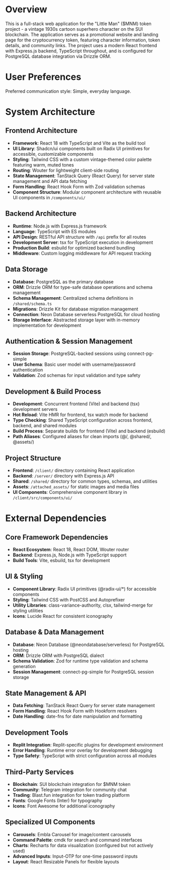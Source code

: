 # Overview

This is a full-stack web application for the "Little Man" ($MNM) token project - a vintage 1930s cartoon superhero character on the SUI blockchain. The application serves as a promotional website and landing page for the cryptocurrency token, featuring character information, token details, and community links. The project uses a modern React frontend with Express.js backend, TypeScript throughout, and is configured for PostgreSQL database integration via Drizzle ORM.

# User Preferences

Preferred communication style: Simple, everyday language.

# System Architecture

## Frontend Architecture
- **Framework**: React 18 with TypeScript and Vite as the build tool
- **UI Library**: Shadcn/ui components built on Radix UI primitives for accessible, customizable components
- **Styling**: Tailwind CSS with a custom vintage-themed color palette featuring warm, muted tones
- **Routing**: Wouter for lightweight client-side routing
- **State Management**: TanStack Query (React Query) for server state management and API data fetching
- **Form Handling**: React Hook Form with Zod validation schemas
- **Component Structure**: Modular component architecture with reusable UI components in `/components/ui/`

## Backend Architecture
- **Runtime**: Node.js with Express.js framework
- **Language**: TypeScript with ES modules
- **API Design**: RESTful API structure with `/api` prefix for all routes
- **Development Server**: tsx for TypeScript execution in development
- **Production Build**: esbuild for optimized backend bundling
- **Middleware**: Custom logging middleware for API request tracking

## Data Storage
- **Database**: PostgreSQL as the primary database
- **ORM**: Drizzle ORM for type-safe database operations and schema management
- **Schema Management**: Centralized schema definitions in `/shared/schema.ts`
- **Migrations**: Drizzle Kit for database migration management
- **Connection**: Neon Database serverless PostgreSQL for cloud hosting
- **Storage Interface**: Abstracted storage layer with in-memory implementation for development

## Authentication & Session Management
- **Session Storage**: PostgreSQL-backed sessions using connect-pg-simple
- **User Schema**: Basic user model with username/password authentication
- **Validation**: Zod schemas for input validation and type safety

## Development & Build Process
- **Development**: Concurrent frontend (Vite) and backend (tsx) development servers
- **Hot Reload**: Vite HMR for frontend, tsx watch mode for backend
- **Type Checking**: Shared TypeScript configuration across frontend, backend, and shared modules
- **Build Process**: Separate builds for frontend (Vite) and backend (esbuild)
- **Path Aliases**: Configured aliases for clean imports (@/, @shared/, @assets/)

## Project Structure
- **Frontend**: `/client/` directory containing React application
- **Backend**: `/server/` directory with Express.js API
- **Shared**: `/shared/` directory for common types, schemas, and utilities
- **Assets**: `/attached_assets/` for static images and media files
- **UI Components**: Comprehensive component library in `/client/src/components/ui/`

# External Dependencies

## Core Framework Dependencies
- **React Ecosystem**: React 18, React DOM, Wouter router
- **Backend**: Express.js, Node.js with TypeScript support
- **Build Tools**: Vite, esbuild, tsx for development

## UI & Styling
- **Component Library**: Radix UI primitives (@radix-ui/*) for accessible components
- **Styling**: Tailwind CSS with PostCSS and Autoprefixer
- **Utility Libraries**: class-variance-authority, clsx, tailwind-merge for styling utilities
- **Icons**: Lucide React for consistent iconography

## Database & Data Management
- **Database**: Neon Database (@neondatabase/serverless) for PostgreSQL hosting
- **ORM**: Drizzle ORM with PostgreSQL dialect
- **Schema Validation**: Zod for runtime type validation and schema generation
- **Session Management**: connect-pg-simple for PostgreSQL session storage

## State Management & API
- **Data Fetching**: TanStack React Query for server state management
- **Form Handling**: React Hook Form with Hookform resolvers
- **Date Handling**: date-fns for date manipulation and formatting

## Development Tools
- **Replit Integration**: Replit-specific plugins for development environment
- **Error Handling**: Runtime error overlay for development debugging
- **Type Safety**: TypeScript with strict configuration across all modules

## Third-Party Services
- **Blockchain**: SUI blockchain integration for $MNM token
- **Community**: Telegram integration for community chat
- **Trading**: Blast.fun integration for token trading platform
- **Fonts**: Google Fonts (Inter) for typography
- **Icons**: Font Awesome for additional iconography

## Specialized UI Components
- **Carousels**: Embla Carousel for image/content carousels
- **Command Palette**: cmdk for search and command interfaces
- **Charts**: Recharts for data visualization (configured but not actively used)
- **Advanced Inputs**: Input-OTP for one-time password inputs
- **Layout**: React Resizable Panels for flexible layouts